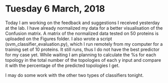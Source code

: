 # Tuesday 6 March, 2018

Today I am working on the feedback and suggestions I received yesterday at the lab. I have already normalized my data for a better visualisation
of the Confusion matrix. A matrix of the normalized data tested on 50 proteins is uploaded on the Figures folder. I also wrote a script 
(svm_classifier_evaluation.py), which I run remotely from my computer for a training set of 10 proteins. It still runs, thus I do not have the
best predictor for my case yet. While waiting I am planning to calculate the %s for each topology in the total number of the topologies of each
y input and compare it with the percentage of the predicted topologies I get. 

I may do some work with the other two types of classifiers tonight. 
